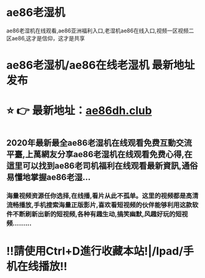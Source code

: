 # ae86老湿机
ae86老湿机在线观看,ae86亚洲福利入口,老湿机ae86在线入口,视频一区视频二区ae86,这才是信仰，这才是共享
# ae86老湿机/ae86在线老湿机 最新地址发布

# ⭐️ 👉 最新地址：[ae86dh.club](https://ae86dh.club)


#
#
#
#
#
#











## 2020年最新最全ae86老湿机在线观看免费互動交流平臺,上萬網友分享ae86老湿机在线观看免费心得,在這里可以找到ae86老司机福利在线观看最新資訊,通俗易懂地掌握ae86老湿...


### 海量视频资源任你选择,在线播,看片从此不孤单。这里的视频都是高清流畅播放,手机搜索海量正版影片,喜欢看短视频的伙伴能够利用这款软件不断刷新出新的短视频,各种有趣生动,搞笑幽默,风趣好玩的短视频.........

# ‼️請使用Ctrl+D進行收藏本站!|/Ipad/手机在线播放‼️
